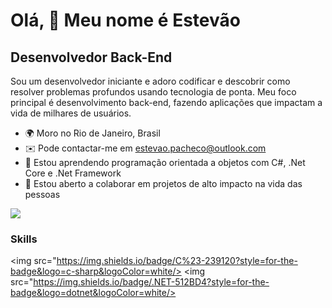 Olá, 👋 Meu nome é Estevão
==========================

Desenvolvedor Back-End
-----------------------------

Sou um desenvolvedor iniciante e adoro codificar e descobrir como resolver problemas profundos usando tecnologia de ponta. Meu foco principal é desenvolvimento back-end, fazendo aplicações que impactam a vida de milhares de usuários.

* 🌍 Moro no Rio de Janeiro, Brasil
* ✉️ Pode contactar-me em [estevao.pacheco@outlook.com](mailto:estevao.pacheco@outlook.com)
* 🧠 Estou aprendendo programação orientada a objetos com C#, .Net Core e .Net Framework
* 🤝 Estou aberto a colaborar em projetos de alto impacto na vida das pessoas

<a href="https://www.github.com/peguimasid" target="_blank" rel="noreferrer"><img
src="https://img.shields.io/github/followers/peguimasid?logo=github&style=for-the-badge&color=3382ed&labelColor=171717" /></a>

### Skills

<img src="https://img.shields.io/badge/C%23-239120?style=for-the-badge&logo=c-sharp&logoColor=white/> <img src="https://img.shields.io/badge/.NET-512BD4?style=for-the-badge&logo=dotnet&logoColor=white/>
